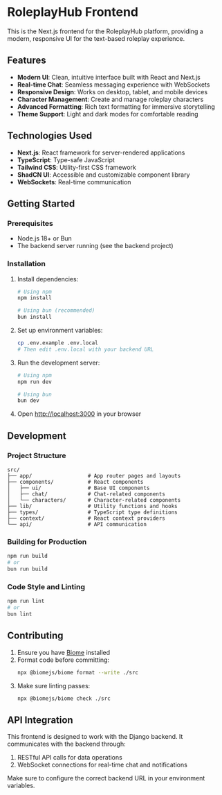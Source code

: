 # RoleplayHub Frontend

This is the Next.js frontend for the RoleplayHub platform, providing a modern, responsive UI for the text-based roleplay experience.

## Features

- **Modern UI**: Clean, intuitive interface built with React and Next.js
- **Real-time Chat**: Seamless messaging experience with WebSockets
- **Responsive Design**: Works on desktop, tablet, and mobile devices
- **Character Management**: Create and manage roleplay characters
- **Advanced Formatting**: Rich text formatting for immersive storytelling
- **Theme Support**: Light and dark modes for comfortable reading

## Technologies Used

- **Next.js**: React framework for server-rendered applications
- **TypeScript**: Type-safe JavaScript
- **Tailwind CSS**: Utility-first CSS framework
- **ShadCN UI**: Accessible and customizable component library
- **WebSockets**: Real-time communication

## Getting Started

### Prerequisites

- Node.js 18+ or Bun
- The backend server running (see the backend project)

### Installation

1. Install dependencies:
   ```bash
   # Using npm
   npm install

   # Using bun (recommended)
   bun install
   ```

2. Set up environment variables:
   ```bash
   cp .env.example .env.local
   # Then edit .env.local with your backend URL
   ```

3. Run the development server:
   ```bash
   # Using npm
   npm run dev

   # Using bun
   bun dev
   ```

4. Open [http://localhost:3000](http://localhost:3000) in your browser

## Development

### Project Structure

```
src/
├── app/                  # App router pages and layouts
├── components/           # React components
│   ├── ui/               # Base UI components
│   ├── chat/             # Chat-related components
│   └── characters/       # Character-related components
├── lib/                  # Utility functions and hooks
├── types/                # TypeScript type definitions
├── context/              # React context providers
└── api/                  # API communication
```

### Building for Production

```bash
npm run build
# or
bun run build
```

### Code Style and Linting

```bash
npm run lint
# or
bun lint
```

## Contributing

1. Ensure you have [Biome](https://biomejs.dev/) installed
2. Format code before committing:
   ```bash
   npx @biomejs/biome format --write ./src
   ```
3. Make sure linting passes:
   ```bash
   npx @biomejs/biome check ./src
   ```

## API Integration

This frontend is designed to work with the Django backend. It communicates with the backend through:

1. RESTful API calls for data operations
2. WebSocket connections for real-time chat and notifications

Make sure to configure the correct backend URL in your environment variables.
